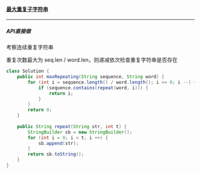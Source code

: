 #### <a href="https://leetcode.cn/problems/maximum-repeating-substring/">最大重复子字符串</a>

----------

##### API直接做

考察连续重复字符串

重复次数最大为 seq.len / word.len，则递减依次检查重复字符串是否存在

```java
class Solution {
    public int maxRepeating(String sequence, String word) {
        for (int i = sequence.length() / word.length(); i >= 0; i --) {
            if (sequence.contains(repeat(word, i))) {
                return i;
            }
        }
        return 0;
    }
    
    public String repeat(String str, int t) {
        StringBuilder sb = new StringBuilder();
        for (int i = 0; i < t; i ++) {
            sb.append(str);
        }
        return sb.toString();
    }
}
```



